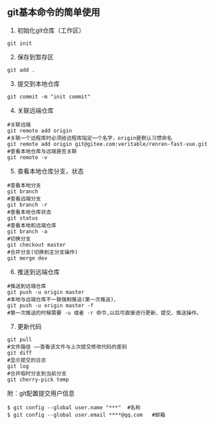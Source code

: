 ## git基本命令的简单使用

1. 初始化git仓库（工作区）

```shell
git init
```

2. 保存到暂存区

```shell
git add .
```

3. 提交到本地仓库

```shell
git commit -m "init commit"
```

4. 关联远端仓库

```shell
#关联远端
git remote add origin
#关联一个远程库时必须给远程库指定一个名字，origin是默认习惯命名
git remote add origin git@gitee.com:veritable/renren-fast-vue.git
#查看本地仓库与远端是否关联
git remote -v 
```

5. 查看本地仓库分支，状态

```shell
#查看本地分支
git branch
#查看远端分支
git branch -r
#查看本地仓库状态
git status
#查看本地和远端仓库
git branch -a
#切换分支
git checkout master
#合并分支(切换到主分支操作)
git merge dev
```

6. 推送到远端仓库

```shell
#推送到远端仓库
git push -u origin master
#本地与远端仓库不一致强制推送(第一次推送)、
git push -u origin master -f
#第一次推送的时候需要 -u 或者 -r 命令,以后可直接进行更新、提交、推送操作。
```

7. 更新代码

```shell
git pull 
#文件路径 ––查看该文件与上次提交修改代码的差别
git diff
#显示提交的日志
git log
#合并临时分支到当前分支
git cherry-pick temp
```

附：git配置提交用户信息

```shell
$ git config --global user.name "***"  #名称
$ git config --global user.email ****@qq.com   #邮箱
```



